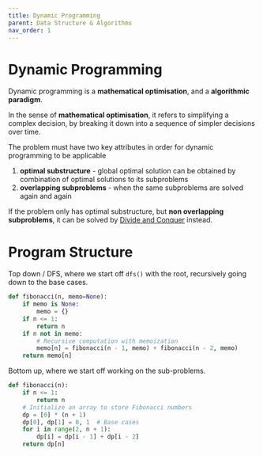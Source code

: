 ```yaml
---
title: Dynamic Programming
parent: Data Structure & Algorithms
nav_order: 1
---
```

# Dynamic Programming
Dynamic programming is a **mathematical optimisation**, and a **algorithmic paradigm**.

In the sense of **mathematical optimisation**, it refers to simplifying a complex decision, by breaking it down into a sequence of simpler decisions over time.

The problem must have two key attributes in order for dynamic programming to be applicable
1. **optimal substructure** - global optimal solution can be obtained by combination of optimal solutions to its subproblems
2. **overlapping subproblems** - when the same subproblems are solved again and again

If the problem only has optimal substructure, but **non overlapping subproblems**, it can be solved by [Divide and Conquer]() instead.

# Program Structure
Top down / DFS, where we start off `dfs()` with the root, recursively going down to the base cases.

```python
def fibonacci(n, memo=None):
    if memo is None:
        memo = {}
    if n <= 1:
        return n
    if n not in memo:
        # Recursive computation with memoization
        memo[n] = fibonacci(n - 1, memo) + fibonacci(n - 2, memo)
    return memo[n]
```

Bottom up, where we start off working on the sub-problems.
``` python
def fibonacci(n):
    if n <= 1:
        return n
    # Initialize an array to store Fibonacci numbers
    dp = [0] * (n + 1)
    dp[0], dp[1] = 0, 1  # Base cases
    for i in range(2, n + 1):
        dp[i] = dp[i - 1] + dp[i - 2]
    return dp[n]
```
